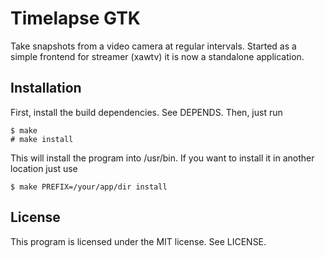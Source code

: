 # Timelapse GTK #

Take snapshots from a video camera at regular intervals. Started as a simple
frontend for streamer (xawtv) it is now a standalone application.

## Installation ##

First, install the build dependencies. See DEPENDS.
Then, just run

    $ make
    # make install

This will install the program into /usr/bin. If you want to install it in another
location just use

    $ make PREFIX=/your/app/dir install

## License ##

This program is licensed under the MIT license. See LICENSE.
